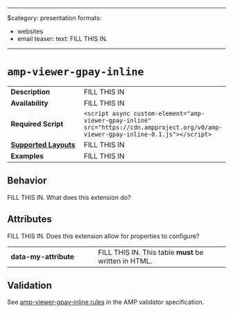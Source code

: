 <!--
  1. Change "category" below to one of:
       ads-analytics
       dynamic-content
       layout
       media
       presentation
       social

  2. Remove any of the "formats" that don't apply.
     You can also add the "ads" and "stories" formats if they apply.

  3. And remove this comment! (no empty lines before "---")
-->

---

\$category: presentation
formats:

- websites
- email
  teaser:
  text: FILL THIS IN.

---

<!--
Copyright 2019 The AMP HTML Authors. All Rights Reserved.

Licensed under the Apache License, Version 2.0 (the "License");
you may not use this file except in compliance with the License.
You may obtain a copy of the License at

      http://www.apache.org/licenses/LICENSE-2.0

Unless required by applicable law or agreed to in writing, software
distributed under the License is distributed on an "AS-IS" BASIS,
WITHOUT WARRANTIES OR CONDITIONS OF ANY KIND, either express or implied.
See the License for the specific language governing permissions and
limitations under the License.
-->

# `amp-viewer-gpay-inline`

<table>
  <tr>
    <td width="40%"><strong>Description</strong></td>
    <td>FILL THIS IN</td>
  </tr>
  <tr>
    <td width="40%"><strong>Availability</strong></td>
    <td>FILL THIS IN</td>
  </tr>
  <tr>
    <td width="40%"><strong>Required Script</strong></td>
    <td><code>&lt;script async custom-element="amp-viewer-gpay-inline" src="https://cdn.ampproject.org/v0/amp-viewer-gpay-inline-0.1.js">&lt;/script></code></td>
  </tr>
  <tr>
    <td class="col-fourty"><strong><a href="https://amp.dev/documentation/guides-and-tutorials/develop/style_and_layout/control_layout">Supported Layouts</a></strong></td>
    <td>FILL THIS IN</td>
  </tr>
  <tr>
    <td width="40%"><strong>Examples</strong></td>
    <td>FILL THIS IN</td>
  </tr>
</table>

## Behavior

FILL THIS IN. What does this extension do?

## Attributes

FILL THIS IN. Does this extension allow for properties to configure?

<table>
  <tr>
    <td width="40%"><strong>data-my-attribute</strong></td>
    <td>FILL THIS IN. This table <strong>must</strong> be written in HTML.</td>
  </tr>
</table>

## Validation

See [amp-viewer-gpay-inline rules](https://github.com/ampproject/amphtml/blob/master/extensions/amp-viewer-gpay-inline/validator-amp-viewer-gpay-inline.protoascii) in the AMP validator specification.
